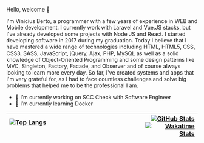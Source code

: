 Hello, welcome 👋

I'm Vinicius Berto, a programmer with a few years of experience in WEB and Mobile development. I currently work with Laravel and Vue.JS stacks, but I've already developed some projects with Node JS and React. I started developing software in 2017 during my graduation. Today I believe that I have mastered a wide range of technologies including HTML, HTML5, CSS, CSS3, SASS, JavaScript, jQuery, Ajax, PHP, MySQL as well as a solid knowledge of Object-Oriented Programming and some design patterns like MVC, Singleton, Factory, Facade, and Observer and of course always looking to learn more every day. So far, I've created systems and apps that I'm very grateful for, as I had to face countless challenges and solve big problems that helped me to be the professional I am.

- 🔭 I’m currently working on SCC Check with Software Engineer
- 🌱 I’m currently learning Docker


[![Top Langs](https://github-readme-stats.vercel.app/api/top-langs/?username=viniciusberto&langs_count=8&theme=dark)](https://viniciusberto.com)&nbsp;&nbsp;&nbsp;&nbsp;&nbsp;&nbsp;&nbsp;&nbsp;&nbsp;&nbsp;&nbsp;&nbsp;&nbsp;&nbsp;&nbsp;&nbsp;&nbsp;&nbsp;&nbsp;&nbsp;&nbsp;&nbsp;&nbsp;&nbsp;&nbsp;&nbsp;&nbsp;&nbsp;&nbsp;&nbsp;&nbsp;&nbsp;&nbsp;&nbsp;&nbsp;&nbsp;&nbsp;&nbsp;&nbsp;&nbsp;&nbsp;&nbsp;&nbsp;&nbsp;&nbsp;&nbsp;&nbsp;&nbsp;&nbsp;&nbsp;&nbsp;&nbsp;&nbsp;&nbsp;&nbsp;&nbsp;&nbsp;&nbsp;&nbsp;&nbsp;&nbsp;&nbsp;&nbsp;&nbsp;&nbsp;&nbsp;&nbsp;&nbsp;&nbsp;&nbsp;&nbsp;&nbsp;&nbsp;| [![GitHub Stats](https://github-readme-stats.vercel.app/api?username=viniciusberto&hide=contribs,prs&show_icons=true&count_private=true&theme=dark)](https://viniciusberto.com) [![Wakatime Stats](https://github-readme-stats.vercel.app/api/wakatime?username=viniciusberto&theme=dark&langs_count=10)](https://github.com/anuraghazra/github-readme-stats)
:--------- | -------:

